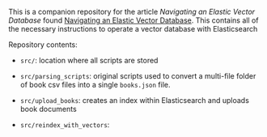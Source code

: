 This is a companion repository for the article *Navigating an Elastic Vector Database* found [Navigating an Elastic Vector Database](). This contains all of the necessary instructions to operate a vector database with Elasticsearch


Repository contents:

- `src/`: location where all scripts are stored

- `src/parsing_scripts`: original scripts used to convert a multi-file folder of book csv files into a single `books.json` file.

- `src/upload_books`: creates an index within Elasticsearch and uploads book documents

- `src/reindex_with_vectors`: 
